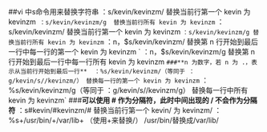 ##vi 中s命令用来替换字符串
	：s/kevin/kevinzm/  替换当前行第一个 kevin 为 kevinzm`
	：s/kevin/kevinzm/g  替换当前行所有 kevin 为 kevinzm`
	：s/kevin/kevinzm/ 替换当前行第一个 kevin 为 kevinzm `
	：s/kevin/kevinzm/g 替换当前行所有 kevin 为 kevinzm `
	：n，$s/kevin/kevinzm/ 替换第 n 行开始到最后一行中每一行的第一个 kevin 为 kevinzm `
	：n，$s/kevin/kevinzm/g 替换第 n 行开始到最后一行中每一行所有 kevin 为 kevinzm `
###**n 为数字，若 n 为 .，表示从当前行开始到最后一行** 
	：%s/kevin/kevinzm/（等同于 ：g/kevin/s//kevinzm/） 替换每一行的第一个 kevin 为 kevinzm `
	：%s/kevin/kevinzm/g（等同于 ：g/kevin/s//kevinzm/g） 替换每一行中所有 kevin 为 kevinzm` 
###**可以使用 # 作为分隔符，此时中间出现的 / 不会作为分隔符** 
	：s#kevin/#kevinzm/# 替换当前行第一个 kevin/ 为 kevinzm/ 
	：%s+/usr/bin/+/var/lib+ （使用+来替换/） /usr/bin/替换成/var/lib/ 	
